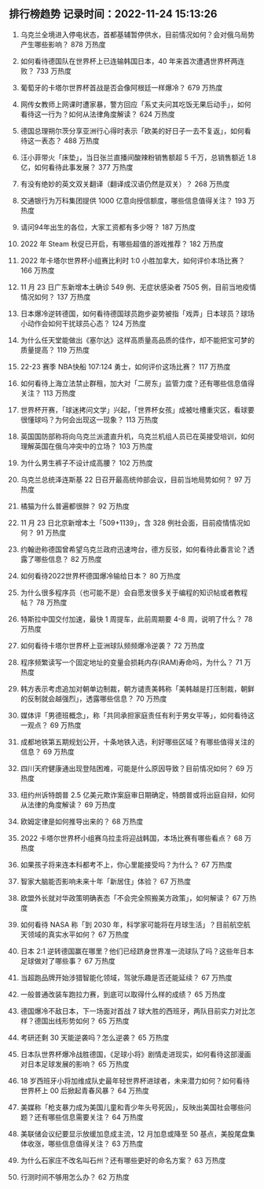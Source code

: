 
## 排行榜趋势 记录时间：2022-11-24 15:13:26
  
  1. 乌克兰全境进入停电状态，首都基辅暂停供水，目前情况如何？会对俄乌局势产生哪些影响？ 878 万热度
    
  2. 如何看待德国队在世界杯上已连输韩国日本，40 年来首次遭遇世界杯两连败？ 733 万热度
    
  3. 葡萄牙的卡塔尔世界杯首战是否会像阿根廷一样爆冷？ 679 万热度
    
  4. 网传女教师上网课时遭家暴，警方回应「系丈夫问其吃饭无果后动手」，如何看待这一行为？如何从法律角度解读？ 624 万热度
    
  5. 德国总理朔尔茨分享亚洲行心得时表示「欧美的好日子一去不复返」，如何看待这一表态？ 488 万热度
    
  6. 汪小菲带火「床垫」，当日张兰直播间酸辣粉销售额超 5 千万，总销售额近 1.8 亿，如何看待此事发展？ 377 万热度
    
  7. 有没有绝妙的英文双关翻译（翻译成汉语仍然是双关）？ 268 万热度
    
  8. 交通银行为万科集团提供 1000 亿意向授信额度，哪些信息值得关注？ 193 万热度
    
  9. 请问94年出生的各位，大家工资都有多少呀？ 187 万热度
    
  10. 2022 年 Steam 秋促已开启，有哪些超值的游戏推荐？ 182 万热度
    
  11. 2022 年卡塔尔世界杯小组赛比利时 1:0 小胜加拿大，如何评价本场比赛？ 166 万热度
    
  12. 11 月 23 日广东新增本土确诊 549 例、无症状感染者 7505 例，目前当地疫情情况如何？ 137 万热度
    
  13. 日本爆冷逆转德国，如何看待德国球员跑步姿势被指「戏弄」日本球员？球场小动作会如何干扰球员心态？ 124 万热度
    
  14. 为什么任天堂能做出《塞尔达》这样高质量高品质的佳作，却不能把宝可梦的质量提高？ 119 万热度
    
  15. 22-23 赛季 NBA快船 107:124 勇士，如何评价这场比赛？ 117 万热度
    
  16. 如何看待上海立法禁止群租，加大对「二房东」监管力度？还有哪些信息值得关注？ 113 万热度
    
  17. 世界杯开赛，「球迷拷问文学」兴起，「世界杯女孩」成被吐槽重灾区，看球要很懂球吗？为何会出现这一现象？ 113 万热度
    
  18. 英国国防部称将向乌克兰派遣直升机，乌克兰机组人员已在英接受培训，如何理解英国在俄乌冲突中的立场？ 103 万热度
    
  19. 为什么男生裤子不设计成高腰？ 102 万热度
    
  20. 乌克兰总统泽连斯基 22 日召开最高统帅部会议，目前当地局势如何？ 97 万热度
    
  21. 橘猫为什么普遍都很胖？ 92 万热度
    
  22. 11 月 23 日北京新增本土「509+1139」，含 328 例社会面，目前疫情情况如何？ 91 万热度
    
  23. 约翰逊称德国曾希望乌克兰政府迅速垮台，德方反驳，如何看待此番言论？透露了哪些信息？ 82 万热度
    
  24. 如何看待2022世界杯德国爆冷输给日本？ 80 万热度
    
  25. 为什么很多程序员（也可能不是）会自愿发很多关于编程的知识帖或者教程帖？ 78 万热度
    
  26. 特斯拉中国交付加速，最快 1 周提车，此前周期要 4-8 周，说明了什么？ 78 万热度
    
  27. 如何看待卡塔尔世界杯上亚洲球队频频爆冷逆袭？ 72 万热度
    
  28. 程序频繁读写一个固定地址的变量会损耗内存(RAM)寿命吗，为什么？ 71 万热度
    
  29. 韩方表示考虑追加对朝单边制裁，朝方谴责美韩称「美韩越是打压制裁，朝鲜的反制就会越强烈」，透露哪些信息？ 70 万热度
    
  30. 媒体评「男德班概念」，称「共同承担家庭责任有利于男女平等」，如何看待这一观点？ 69 万热度
    
  31. 成都地铁第五期规划公开，十条地铁入选，利好哪些区域？有哪些值得关注的信息？ 69 万热度
    
  32. 四川天府健康通出现登陆困难，可能是什么原因导致？目前情况如何？ 69 万热度
    
  33. 纽约州诉特朗普 2.5 亿美元欺诈案庭审日期确定，特朗普或将出庭自辩，如何从法律的角度解读？ 69 万热度
    
  34. 欧姆定律是如何推导出来的？ 68 万热度
    
  35. 2022 卡塔尔世界杯小组赛乌拉圭将迎战韩国，本场比赛有哪些看点？ 68 万热度
    
  36. 如果孩子将来连本科都考不上，你心里能接受吗？为什么？ 67 万热度
    
  37. 智家大脑能否影响未来十年「新居住」体验？ 67 万热度
    
  38. 欧盟外长就对华政策明确表态「不会完全照搬美方政策」，如何解读？ 67 万热度
    
  39. 如何看待 NASA 称「到 2030 年，科学家可能将在月球生活」？目前航空航天领域的真实水平如何？ 67 万热度
    
  40. 日本 2:1 逆转德国赢在哪里？他们已经跻身世界准一流球队了吗？这些年日本足球做对了哪些事？ 67 万热度
    
  41. 当超跑品牌开始涉猎智能化领域，驾驶乐趣是否还能延续？ 67 万热度
    
  42. 一般普通改装车跑拉力赛，到底可以取得什么样的成绩？ 65 万热度
    
  43. 德国爆冷不敌日本，下一场面对首战 7 球大胜的西班牙，两队目前实力对比怎样？德国出线形势如何？ 65 万热度
    
  44. 考研还剩 30 天能逆袭吗？怎么逆袭？ 65 万热度
    
  45. 日本队世界杯爆冷战胜德国，《足球小将》剧情走进现实，如何看待这部漫画对日本足球发展的影响？ 65 万热度
    
  46. 18 岁西班牙小将加维成队史最年轻世界杯进球者，未来潜力如何？如何看待世界杯上 00 后掀起青春风暴？ 64 万热度
    
  47. 美媒称「枪支暴力成为美国儿童和青少年头号死因」，反映出美国社会哪些问题？还有哪些信息需要关注？ 64 万热度
    
  48. 美联储会议纪要显示放缓加息成主流，12 月加息或降至 50 基点，美股尾盘集体收涨，哪些信息值得关注？ 63 万热度
    
  49. 为什么石家庄不改名叫石州？还有哪些更好的命名方案？ 63 万热度
    
  50. 行测时间不够用怎么办？ 62 万热度
    